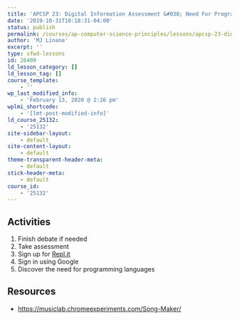 ```yaml
---
title: 'APCSP 23: Digital Information Assessment &#038; Need For Programming Languages'
date: '2019-10-31T10:18:31-04:00'
status: publish
permalink: /courses/ap-computer-science-principles/lessons/apcsp-23-digital-information-assessment-need-for-programming-languages
author: 'MJ Linane'
excerpt: ''
type: sfwd-lessons
id: 26409
ld_lesson_category: []
ld_lesson_tag: []
course_template:
    - ''
wp_last_modified_info:
    - 'February 13, 2020 @ 2:26 pm'
wplmi_shortcode:
    - '[lmt-post-modified-info]'
ld_course_25132:
    - '25132'
site-sidebar-layout:
    - default
site-content-layout:
    - default
theme-transparent-header-meta:
    - default
stick-header-meta:
    - default
course_id:
    - '25132'
---
```

Activities
----------

1. Finish debate if needed
2. Take assessment
3. Sign up for [Repl.it](https://repl.it)
  1. Sign in using Google
4. Discover the need for programming languages

Resources
---------

- <https://musiclab.chromeexperiments.com/Song-Maker/>